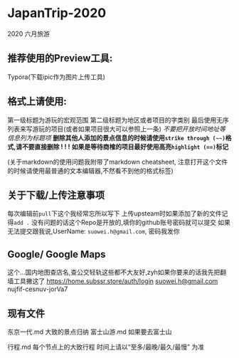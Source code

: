 # JapanTrip-2020
2020 六月旅游 

## 推荐使用的Preview工具: 
  Typora(下载ipic作为图片上传工具)

## 格式上请使用:
  第一级标题为游玩的宏观范围
  第二级标题为地区或者项目的字类别
  最后使用无序列表来写游玩的项目(或者如果项目很大可以参照上一条)
  *不要把开放时间地址等信息列为标题项*
  **删除其他人添加的景点信息的时候请使用`strike through (~~)`格式,请不要直接删除 ! ! !**
  **如果是等待商榷的项目最好使用高亮`highlight (==)`标记**
  
(关于markdown的使用问题我附带了markdown cheatsheet, 注意打开这个文件的时候请使用最普通的文本编辑器,不然看不到他的格式标签)

## 关于下载/上传注意事项
  每次编辑前`pull`下这个我经常忘所以写下
  上传upsteam时如果添加了新的文件记得`add .`
  没有问题的话这个Repo是开放的,填你的github账号密码就可以提交
  如果无法提交跟我说,UserName: `suowei.h@gmail.com`, 密码我发你
  
## Google/ Google Maps
  这个...国内地图查店名,查公交轻轨这些都不大友好,zyh如果你要来的话我先把翻墙工具撇这了
  https://home.subssr.store/auth/login 
  suowei.h@gmail.com
  nujfif-cesnuv-jorVa7

## 现有文件
  东京一代.md 
    大致的景点归纳
  富士山游.md 
    如果要去富士山 
  
  行程.md 
    每个节点上的大致行程
    时间上请以“至多/最晚/最久/最慢” 为准


